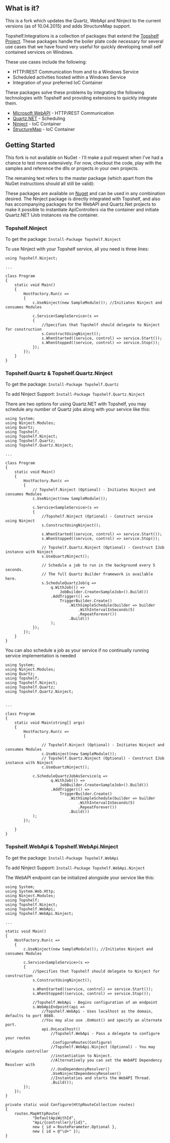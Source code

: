 ## What is it?

This is a fork which updates the Quartz, WebApi and Ninject to the current versions (as of 10.04.2015) and adds StructureMap support.

Topshelf.Integrations is a collection of packages that extend the [Topshelf Project](http://topshelf-project.com). These packages handle the boiler plate code necessary for several use cases that we have found very useful for quickly developing small self contained services on Windows.

These use cases include the following:

*	HTTP/REST Communication from and to a Windows Service
*	Scheduled activities hosted within a Windows Service
*	Integration of your preferred IoC Container

These packages solve these problems by integrating the following technologies with Topshelf and providing extensions to quickly integrate them.

*	[Microsoft WebAPI](http://www.asp.net/web-api) - HTTP/REST Communication
*	[Quartz.NET](http://quartznet.sourceforge.net/) - Scheduling
*	[Ninject](http://www.ninject.org/) - IoC Container
*   [StructureMap](https://github.com/structuremap/structuremap) - IoC Container

## Getting Started

This fork is not available on NuGet - I'll make a pull request when I've had a chance to test more extensively. For now, checkout the code, play with the samples and reference the dlls or projects in your own projects.

The remaining text refers to the master package (which apart from the NuGet instructions should all still be valid):

These packages are available on [Nuget](http://nuget.org/) and can be used in any combination desired. The Ninject package is directly integrated with Topshelf, and also has accompanying packages for the WebAPI and Quartz.Net projects to make it possible to instantiate ApiControllers via the container and initiate Quartz.NET IJob instances via the container.

### Topshelf.Ninject

To get the package: `Install-Package Topshelf.Ninject`

To use Ninject with your Topshelf service, all you need is three lines:

	using Topshelf.Ninject;

	...

    class Program
    {
        static void Main()
        {
            HostFactory.Run(c =>
            {
                c.UseNinject(new SampleModule()); //Initiates Ninject and consumes Modules

                c.Service<SampleService>(s =>
                {
                    //Specifies that Topshelf should delegate to Ninject for construction
                    s.ConstructUsingNinject(); 
                    s.WhenStarted((service, control) => service.Start());
                    s.WhenStopped((service, control) => service.Stop());
                });
            });
        }
    }

### Topshelf.Quartz & Topshelf.Quartz.Ninject

To get the package: `Install-Package Topshelf.Quartz`

To add Ninject Support: `Install-Package Topshelf.Quartz.Ninject`

There are two options for using Quartz.NET with Topshelf, you may schedule any number of Quartz jobs along with your service like this:

	using System;
	using Ninject.Modules;
	using Quartz;
	using Topshelf;
	using Topshelf.Ninject;
	using Topshelf.Quartz;
	using Topshelf.Quartz.Ninject;

	...

	class Program
    {
        static void Main()
        {
            HostFactory.Run(c =>
            {
            	// Topshelf.Ninject (Optional) - Initiates Ninject and consumes Modules
                c.UseNinject(new SampleModule());

                c.Service<SampleService>(s =>
                {
                    //Topshelf.Ninject (Optional) - Construct service using Ninject
                    s.ConstructUsingNinject();

                    s.WhenStarted((service, control) => service.Start());
                    s.WhenStopped((service, control) => service.Stop());

                    // Topshelf.Quartz.Ninject (Optional) - Construct IJob instance with Ninject
                    s.UseQuartzNinject(); 

                    // Schedule a job to run in the background every 5 seconds.
                    // The full Quartz Builder framework is available here.
                    s.ScheduleQuartzJob(q =>
                        q.WithJob(() =>
                            JobBuilder.Create<SampleJob>().Build())
                        .AddTrigger(() =>
                            TriggerBuilder.Create()
	                            .WithSimpleSchedule(builder => builder
		                            .WithIntervalInSeconds(5)
		                            .RepeatForever())
	                            .Build())
                        );
                });
            });
        }
    }

You can also schedule a job as your service if no continually running service implementation is needed

    using System;
    using Ninject.Modules;
    using Quartz;
    using Topshelf;
    using Topshelf.Ninject;
    using Topshelf.Quartz;
    using Topshelf.Quartz.Ninject;


    ...

    class Program
    {
        static void Main(string[] args)
        {
            HostFactory.Run(c =>
            {

                    // Topshelf.Ninject (Optional) - Initiates Ninject and consumes Modules
                    c.UseNinject(new SampleModule());
                    // Topshelf.Quartz.Ninject (Optional) - Construct IJob instance with Ninject
                    c.UseQuartzNinject();

                c.ScheduleQuartzJobAsService(q =>
                        q.WithJob(() =>
                            JobBuilder.Create<SampleJob>().Build())
                        .AddTrigger(() =>
                            TriggerBuilder.Create()
                                .WithSimpleSchedule(builder => builder
                                    .WithIntervalInSeconds(5)
                                    .RepeatForever())
                                .Build())
                );
            });

        }
    }

### Topshelf.WebApi & Topshelf.WebApi.Ninject

To get the package: `Install-Package Topshelf.WebApi`

To add Ninject Support: `Install-Package Topshelf.WebApi.Ninject`

The WebAPI endpoint can be initialized alongside your service like this:

    using System;
    using System.Web.Http;
    using Ninject.Modules;
    using Topshelf;
    using Topshelf.Ninject;
    using Topshelf.WebApi;
    using Topshelf.WebApi.Ninject;

    ...

    static void Main()
    {
        HostFactory.Run(c =>
        {
            c.UseNinject(new SampleModule()); //Initiates Ninject and consumes Modules

            c.Service<SampleService>(s =>
            {
                //Specifies that Topshelf should delegate to Ninject for construction
                s.ConstructUsingNinject();

                s.WhenStarted((service, control) => service.Start());
                s.WhenStopped((service, control) => service.Stop());

                //Topshelf.WebApi - Begins configuration of an endpoint
                s.WebApiEndpoint(api => 
                    //Topshelf.WebApi - Uses localhost as the domain, defaults to port 8080.
                    //You may also use .OnHost() and specify an alternate port.
                    api.OnLocalhost()
                        //Topshelf.WebApi - Pass a delegate to configure your routes
                        .ConfigureRoutes(Configure)
                        //Topshelf.WebApi.Ninject (Optional) - You may delegate controller 
                        //instantiation to Ninject.
                        //Alternatively you can set the WebAPI Dependency Resolver with
                        //.UseDependencyResolver()
                        .UseNinjectDependencyResolver()
                        //Instantaties and starts the WebAPI Thread.
                        .Build());
            });
        });
    }

    private static void Configure(HttpRouteCollection routes)
    {
        routes.MapHttpRoute(
                "DefaultApiWithId", 
                "Api/{controller}/{id}", 
                new { id = RouteParameter.Optional }, 
                new { id = @"\d+" });
    }
